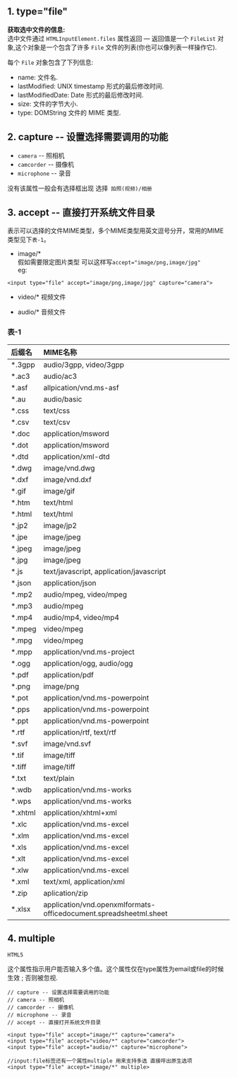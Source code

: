## 1. type="file"
**获取选中文件的信息:**  
选中文件通过 `HTMLInputElement.files` 属性返回 — 返回值是一个 `FileList` 对象,这个对象是一个包含了许多 `File` 文件的列表(你也可以像列表一样操作它).

每个 `File` 对象包含了下列信息: 

- name: 文件名.
- lastModified: UNIX timestamp 形式的最后修改时间.
- lastModifiedDate:  Date 形式的最后修改时间.
- size: 文件的字节大小.
- type: DOMString 文件的 MIME 类型.

## 2. capture -- 设置选择需要调用的功能
- `camera` -- 照相机
- `camcorder` -- 摄像机
- `microphone` -- 录音 

没有该属性一般会有选择框出现 选择` 拍照(视频)/相册`

## 3. accept -- 直接打开系统文件目录
表示可以选择的文件MIME类型，多个MIME类型用英文逗号分开，常用的MIME类型见下`表-1`。
- image/*   
假如需要限定图片类型
可以这样写`accept="image/png,image/jpg"`   
eg:
```
<input type="file" accept="image/png,image/jpg" capture="camera">
```

- video/* 视频文件

- audio/* 音频文件

### 表-1
| 后缀名  | MIME名称 |
| :-      | :-    |
| *.3gpp  |   audio/3gpp, video/3gpp |
| *.ac3   |   audio/ac3 |
| *.asf   |   allpication/vnd.ms-asf |
| *.au    |   audio/basic |
| *.css   |   text/css |
| *.csv   |   text/csv
| *.doc   |   application/msword     |
| *.dot   |   application/msword     |
| *.dtd   |   application/xml-dtd   |  
| *.dwg   |   image/vnd.dwg     |
| *.dxf   |   image/vnd.dxf |
| *.gif   |   image/gif    | 
| *.htm   |   text/html     |
| *.html  |   text/html     |
| *.jp2   |   image/jp2  |   
| *.jpe   |   image/jpeg |
| *.jpeg  |   image/jpeg |
| *.jpg   |   image/jpeg     |
| *.js    |   text/javascript, application/javascript     |
| *.json  |   application/json     |
| *.mp2   |   audio/mpeg, video/mpeg  |  
| *.mp3   |   audio/mpeg     |
| *.mp4   |   audio/mp4, video/mp4    | 
| *.mpeg  |   video/mpeg    | 
| *.mpg   |   video/mpeg     |
| *.mpp   |   application/vnd.ms-project   |
| *.ogg   |   application/ogg, audio/ogg  |
| *.pdf   |   application/pdf  |   
| *.png   |   image/png    | 
| *.pot   |   application/vnd.ms-powerpoint    | 
| *.pps   |   application/vnd.ms-powerpoint  |  
| *.ppt   |   application/vnd.ms-powerpoint   |  
| *.rtf   |   application/rtf, text/rtf      |  
| *.svf   |   image/vnd.svf  |  
| *.tif   |   image/tiff  |
| *.tiff  |   image/tiff   |
| *.txt   |   text/plain   |
| *.wdb   |   application/vnd.ms-works    | 
| *.wps   |   application/vnd.ms-works    |  
| *.xhtml |   application/xhtml+xml    | 
| *.xlc   |   application/vnd.ms-excel   |   
| *.xlm   |   application/vnd.ms-excel   |    
| *.xls   |   application/vnd.ms-excel  |   
| *.xlt   |   application/vnd.ms-excel  | 
| *.xlw   |   application/vnd.ms-excel  |  
| *.xml   |   text/xml, application/xml    |  
| *.zip   |   aplication/zip      | 
| *.xlsx  |   application/vnd.openxmlformats-officedocument.spreadsheetml.sheet |
## 4. multiple
`HTML5`

这个属性指示用户能否输入多个值。这个属性仅在type属性为email或file的时候生效 ; 否则被忽视.

```
// capture -- 设置选择需要调用的功能
// camera -- 照相机
// camcorder -- 摄像机
// microphone -- 录音 
// accept -- 直接打开系统文件目录

<input type="file" accept="image/*" capture="camera">
<input type="file" accept="video/*" capture="camcorder">
<input type="file" accept="audio/*" capture="microphone">

//input:file标签还有一个属性multiple 用来支持多选 直接呼出原生选项
<input type="file" accept="image/*" multiple>
```